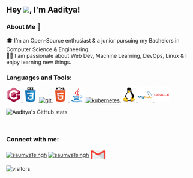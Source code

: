 ## Hey <img src="https://github.com/TheDudeThatCode/TheDudeThatCode/blob/master/Assets/Hi.gif" width="29px">, I'm Aaditya!


### About Me 🚀
🎓 I’m an Open-Source enthusiast & a junior pursuing my Bachelors in Computer Science & Engineering. </br>
👨‍💻  I am passionate about Web Dev, Machine Learning, DevOps, Linux & I enjoy learning new things. </br>

<h3 align="left">Languages and Tools:</h3>
<p align="left"> <a href="https://www.w3schools.com/cpp/" target="_blank"> <img src="https://raw.githubusercontent.com/devicons/devicon/master/icons/cplusplus/cplusplus-original.svg" alt="cplusplus" width="40" height="40"/> </a> <a href="https://www.w3schools.com/css/" target="_blank"> <img src="https://raw.githubusercontent.com/devicons/devicon/master/icons/css3/css3-original-wordmark.svg" alt="css3" width="40" height="40"/> </a> <a href="https://git-scm.com/" target="_blank"> <img src="https://www.vectorlogo.zone/logos/git-scm/git-scm-icon.svg" alt="git" width="40" height="40"/> </a> <a href="https://www.w3.org/html/" target="_blank"> <img src="https://raw.githubusercontent.com/devicons/devicon/master/icons/html5/html5-original-wordmark.svg" alt="html5" width="40" height="40"/> </a> <a href="https://www.java.com" target="_blank"> <img src="https://raw.githubusercontent.com/devicons/devicon/master/icons/java/java-original.svg" alt="java" width="40" height="40"/> </a> <a href="https://kubernetes.io" target="_blank"> <img src="https://www.vectorlogo.zone/logos/kubernetes/kubernetes-icon.svg" alt="kubernetes" width="40" height="40"/> </a> <a href="https://www.linux.org/" target="_blank"> <img src="https://raw.githubusercontent.com/devicons/devicon/master/icons/linux/linux-original.svg" alt="linux" width="40" height="40"/> </a> <a href="https://www.mysql.com/" target="_blank"> <img src="https://raw.githubusercontent.com/devicons/devicon/master/icons/mysql/mysql-original-wordmark.svg" alt="mysql" width="40" height="40"/> </a> <a href="https://www.oracle.com/" target="_blank"> <img src="https://raw.githubusercontent.com/devicons/devicon/master/icons/oracle/oracle-original.svg" alt="oracle" width="40" height="40"/> </a> </p>

![Aaditya's GitHub stats](https://github-readme-stats.vercel.app/api?username=aadityasinha-dotcom&show_icons=true&theme=radical)

<br />


<h3 align="left">Connect with me:</h3>
<p align="left">
<a href="https://twitter.com/AadityaSinha16" target="blank"><img align="center" src="https://raw.githubusercontent.com/rahuldkjain/github-profile-readme-generator/master/src/images/icons/Social/twitter.svg" alt="saumya1singh" height="30" width="40" /></a>
<a href="https://www.linkedin.com/in/aaditya-sinha-9a5490137/" target="blank"><img align="center" src="https://raw.githubusercontent.com/rahuldkjain/github-profile-readme-generator/master/src/images/icons/Social/linked-in-alt.svg" alt="saumya1singh" height="30" width="40" /></a>
<a href="mailto:aadityasinha009@gmail.com" target="blank"><img align="center" src="/Assets/Gmail.svg" alt="aadityasinha009" height="30" width="40" /></a>
  
![visitors](https://visitor-badge.laobi.icu/badge?page_id=aadityasinha-dotcom.aadityasinha-dotcom)
